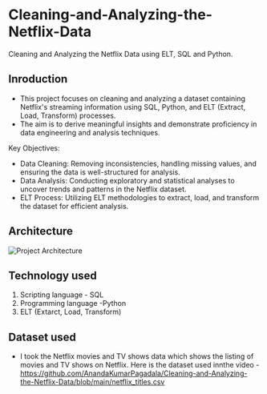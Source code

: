 # Cleaning-and-Analyzing-the-Netflix-Data
Cleaning and Analyzing the Netflix Data using ELT, SQL and Python.
## Inroduction
- This project focuses on cleaning and analyzing a dataset containing Netflix's streaming information using SQL, Python, and ELT (Extract, Load, Transform) processes.
- The aim is to derive meaningful insights and demonstrate proficiency in data engineering and analysis techniques.

Key Objectives:
- Data Cleaning: Removing inconsistencies, handling missing values, and ensuring the data is well-structured for analysis.
- Data Analysis: Conducting exploratory and statistical analyses to uncover trends and patterns in the Netflix dataset.
- ELT Process: Utilizing ELT methodologies to extract, load, and transform the dataset for efficient analysis.
 ## Architecture
![Project Architecture](https://github.com/user-attachments/assets/9c10312e-7913-4d66-b6c2-95a318b3f5c6)
## Technology used
1. Scripting language - SQL
2. Programming language -Python
3. ELT (Extarct, Load, Transform)
## Dataset used
- I took the Netflix movies and TV shows data which shows the listing of movies and TV shows on Netflix.
Here is the dataset used innthe video - https://github.com/AnandaKumarPagadala/Cleaning-and-Analyzing-the-Netflix-Data/blob/main/netflix_titles.csv



